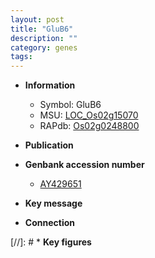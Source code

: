 ```yaml
---
layout: post
title: "GluB6"
description: ""
category: genes
tags: 
---
```


* **Information**  
    + Symbol: GluB6  
    + MSU: [LOC_Os02g15070](http://rice.uga.edu/cgi-bin/ORF_infopage.cgi?orf=LOC_Os02g15070)  
    + RAPdb: [Os02g0248800](https://rapdb.dna.affrc.go.jp/locus/?name=Os02g0248800)  

* **Publication**  

* **Genbank accession number**  
    + [AY429651](http://www.ncbi.nlm.nih.gov/nuccore/AY429651)

* **Key message**  

* **Connection**  

[//]: # * **Key figures**  


